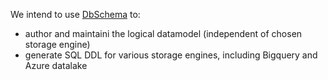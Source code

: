 We intend to use [DbSchema](https://dbschema.com/) to:
- author and maintaini the logical datamodel (independent of chosen storage engine)
- generate SQL DDL for various storage engines, including Bigquery and Azure datalake
